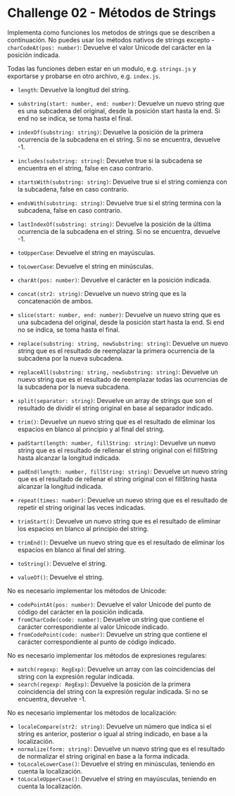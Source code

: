# Challenge 02 - Métodos de Strings

Implementa como funciones los metodos de strings que se describen a continuación. No puedes usar los métodos nativos de strings excepto - `charCodeAt(pos: number)`: Devuelve el valor Unicode del carácter en la posición indicada.

Todas las funciones deben estar en un modulo, e.g. `strings.js` y exportarse y probarse en otro archivo, e.g. `index.js`.

- `length`: Devuelve la longitud del string.
- `substring(start: number, end: number)`: Devuelve un nuevo string que es una subcadena del original, desde la posición start hasta la end. Si end no se indica, se toma hasta el final.
- `indexOf(substring: string)`: Devuelve la posición de la primera ocurrencia de la subcadena en el string. Si no se encuentra, devuelve -1.
- `includes(substring: string)`: Devuelve true si la subcadena se encuentra en el string, false en caso contrario.
- `startsWith(substring: string)`: Devuelve true si el string comienza con la subcadena, false en caso contrario.
- `endsWith(substring: string)`: Devuelve true si el string termina con la subcadena, false en caso contrario.
- `lastIndexOf(substring: string)`: Devuelve la posición de la última ocurrencia de la subcadena en el string. Si no se encuentra, devuelve -1.

- `toUpperCase`: Devuelve el string en mayúsculas.
- `toLowerCase`: Devuelve el string en minúsculas.
- `charAt(pos: number)`: Devuelve el carácter en la posición indicada.

- `concat(str2: string)`: Devuelve un nuevo string que es la concatenación de ambos.
- `slice(start: number, end: number)`: Devuelve un nuevo string que es una subcadena del original, desde la posición start hasta la end. Si end no se indica, se toma hasta el final.

- `replace(substring: string, newSubstring: string)`: Devuelve un nuevo string que es el resultado de reemplazar la primera ocurrencia de la subcadena por la nueva subcadena.
- `replaceAll(substring: string, newSubstring: string)`: Devuelve un nuevo string que es el resultado de reemplazar todas las ocurrencias de la subcadena por la nueva subcadena.
- `split(separator: string)`: Devuelve un array de strings que son el resultado de dividir el string original en base al separador indicado.
- `trim()`: Devuelve un nuevo string que es el resultado de eliminar los espacios en blanco al principio y al final del string.
- `padStart(length: number, fillString: string)`: Devuelve un nuevo string que es el resultado de rellenar el string original con el fillString hasta alcanzar la longitud indicada.
- `padEnd(length: number, fillString: string)`: Devuelve un nuevo string que es el resultado de rellenar el string original con el fillString hasta alcanzar la longitud indicada.
- `repeat(times: number)`: Devuelve un nuevo string que es el resultado de repetir el string original las veces indicadas.
- `trimStart()`: Devuelve un nuevo string que es el resultado de eliminar los espacios en blanco al principio del string.
- `trimEnd()`: Devuelve un nuevo string que es el resultado de eliminar los espacios en blanco al final del string.
- `toString()`: Devuelve el string.
- `valueOf()`: Devuelve el string.

No es necesario implementar los métodos de Unicode:

- `codePointAt(pos: number)`: Devuelve el valor Unicode del punto de código del carácter en la posición indicada.
- `fromCharCode(code: number)`: Devuelve un string que contiene el carácter correspondiente al valor Unicode indicado.
- `fromCodePoint(code: number)`: Devuelve un string que contiene el carácter correspondiente al punto de código indicado.

No es necesario implementar los métodos de expresiones regulares:

- `match(regexp: RegExp)`: Devuelve un array con las coincidencias del string con la expresión regular indicada.
- `search(regexp: RegExp)`: Devuelve la posición de la primera coincidencia del string con la expresión regular indicada. Si no se encuentra, devuelve -1.

No es necesario implementar los métodos de localización:

- `localeCompare(str2: string)`: Devuelve un número que indica si el string es anterior, posterior o igual al string indicado, en base a la localización.
- `normalize(form: string)`: Devuelve un nuevo string que es el resultado de normalizar el string original en base a la forma indicada.
- `toLocaleLowerCase()`: Devuelve el string en minúsculas, teniendo en cuenta la localización.
- `toLocaleUpperCase()`: Devuelve el string en mayúsculas, teniendo en cuenta la localización.
